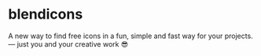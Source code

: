 # blendicons

A new way to find free icons in a fun, simple and fast way for your projects. — just you and your creative work 😎
